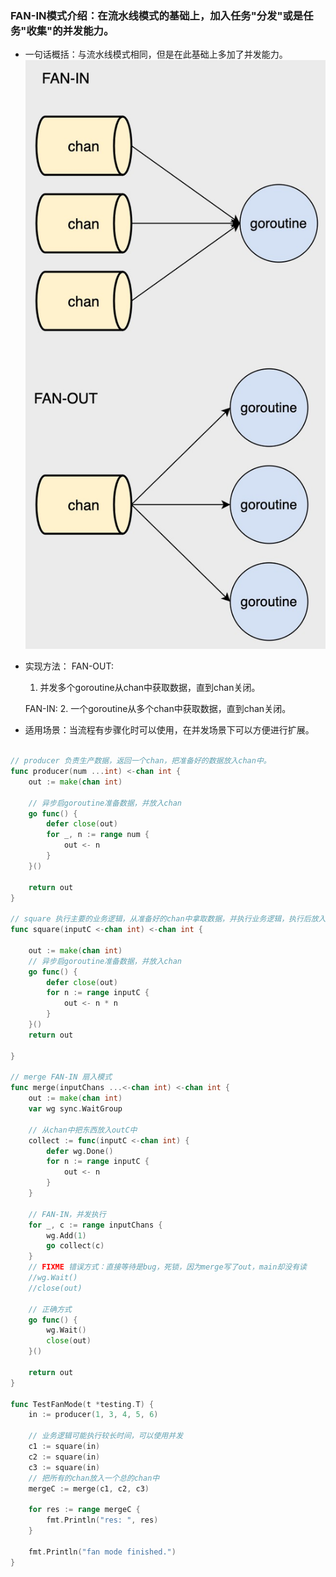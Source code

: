 ### FAN-IN模式介绍：在流水线模式的基础上，加入任务"分发"或是任务"收集"的并发能力。

- 一句话概括：与流水线模式相同，但是在此基础上多加了并发能力。
![](https://github.com/StudyPlace-io/Golang-Concurrency-Pattern-Demo/blob/main/image/fan_in_out.jpg?raw=true)
- 实现方法：
    FAN-OUT: 
    1. 并发多个goroutine从chan中获取数据，直到chan关闭。
    
    FAN-IN: 
    2. 一个goroutine从多个chan中获取数据，直到chan关闭。   
  
- 适用场景：当流程有步骤化时可以使用，在并发场景下可以方便进行扩展。
  
```go

// producer 负责生产数据，返回一个chan，把准备好的数据放入chan中。
func producer(num ...int) <-chan int {
    out := make(chan int)
    
    // 异步启goroutine准备数据，并放入chan
    go func() {
        defer close(out)
        for _, n := range num {
            out <- n
        }
    }()
    
    return out
}

// square 执行主要的业务逻辑，从准备好的chan中拿取数据，并执行业务逻辑，执行后放入chan中
func square(inputC <-chan int) <-chan int {

    out := make(chan int)
    // 异步启goroutine准备数据，并放入chan
    go func() {
        defer close(out)
        for n := range inputC {
            out <- n * n
        }
    }()
    return out

}

// merge FAN-IN 扇入模式
func merge(inputChans ...<-chan int) <-chan int {
    out := make(chan int)
    var wg sync.WaitGroup
    
    // 从chan中把东西放入outC中
    collect := func(inputC <-chan int) {
        defer wg.Done()
        for n := range inputC {
            out <- n
        }
    }

    // FAN-IN，并发执行
    for _, c := range inputChans {
        wg.Add(1)
        go collect(c)
    }
    // FIXME 错误方式：直接等待是bug，死锁，因为merge写了out，main却没有读
    //wg.Wait()
    //close(out)
    
    // 正确方式
    go func() {
        wg.Wait()
        close(out)
    }()
    
    return out
}

func TestFanMode(t *testing.T) {
    in := producer(1, 3, 4, 5, 6)
    
    // 业务逻辑可能执行较长时间，可以使用并发
    c1 := square(in)
    c2 := square(in)
    c3 := square(in)
    // 把所有的chan放入一个总的chan中
    mergeC := merge(c1, c2, c3)
    
    for res := range mergeC {
        fmt.Println("res: ", res)
    }
    
    fmt.Println("fan mode finished.")
}

```
